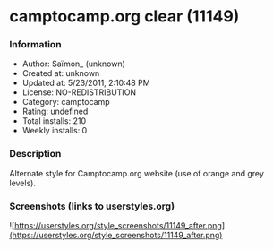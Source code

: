 # camptocamp.org clear (11149)

### Information
- Author: Saïmon_ (unknown)
- Created at: unknown
- Updated at: 5/23/2011, 2:10:48 PM
- License: NO-REDISTRIBUTION
- Category: camptocamp
- Rating: undefined
- Total installs: 210
- Weekly installs: 0


### Description
Alternate style for Camptocamp.org website (use of orange and grey levels).


### Screenshots (links to userstyles.org)
![https://userstyles.org/style_screenshots/11149_after.png](https://userstyles.org/style_screenshots/11149_after.png)


